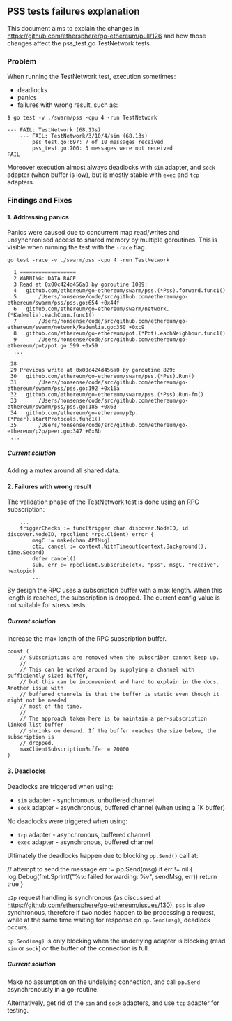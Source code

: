## PSS tests failures explanation

This document aims to explain the changes in https://github.com/ethersphere/go-ethereum/pull/126 and how those changes affect the pss_test.go TestNetwork tests.

### Problem

When running the TestNetwork test, execution sometimes:

- deadlocks
- panics
- failures with wrong result, such as:

```
$ go test -v ./swarm/pss -cpu 4 -run TestNetwork
```

```
--- FAIL: TestNetwork (68.13s)
    --- FAIL: TestNetwork/3/10/4/sim (68.13s)
        pss_test.go:697: 7 of 10 messages received
        pss_test.go:700: 3 messages were not received
FAIL
```

Moreover execution almost always deadlocks with `sim` adapter, and `sock` adapter (when buffer is low), but is mostly stable with `exec` and `tcp` adapters.

### Findings and Fixes

#### 1. Addressing panics

Panics were caused due to concurrent map read/writes and unsynchronised access to shared memory by multiple goroutines. This is visible when running the test with the `-race` flag.

```
go test -race -v ./swarm/pss -cpu 4 -run TestNetwork

  1 ==================
  2 WARNING: DATA RACE
  3 Read at 0x00c424d456a0 by goroutine 1089:
  4   github.com/ethereum/go-ethereum/swarm/pss.(*Pss).forward.func1()
  5       /Users/nonsense/code/src/github.com/ethereum/go-ethereum/swarm/pss/pss.go:654 +0x44f
  6   github.com/ethereum/go-ethereum/swarm/network.(*Kademlia).eachConn.func1()
  7       /Users/nonsense/code/src/github.com/ethereum/go-ethereum/swarm/network/kademlia.go:350 +0xc9
  8   github.com/ethereum/go-ethereum/pot.(*Pot).eachNeighbour.func1()
  9       /Users/nonsense/code/src/github.com/ethereum/go-ethereum/pot/pot.go:599 +0x59
  ...

 28
 29 Previous write at 0x00c424d456a0 by goroutine 829:
 30   github.com/ethereum/go-ethereum/swarm/pss.(*Pss).Run()
 31       /Users/nonsense/code/src/github.com/ethereum/go-ethereum/swarm/pss/pss.go:192 +0x16a
 32   github.com/ethereum/go-ethereum/swarm/pss.(*Pss).Run-fm()
 33       /Users/nonsense/code/src/github.com/ethereum/go-ethereum/swarm/pss/pss.go:185 +0x63
 34   github.com/ethereum/go-ethereum/p2p.(*Peer).startProtocols.func1()
 35       /Users/nonsense/code/src/github.com/ethereum/go-ethereum/p2p/peer.go:347 +0x8b
 ...
```

##### Current solution

Adding a mutex around all shared data.

#### 2. Failures with wrong result

The validation phase of the TestNetwork test is done using an RPC subscription:

```
    ...
	triggerChecks := func(trigger chan discover.NodeID, id discover.NodeID, rpcclient *rpc.Client) error {
		msgC := make(chan APIMsg)
		ctx, cancel := context.WithTimeout(context.Background(), time.Second)
		defer cancel()
		sub, err := rpcclient.Subscribe(ctx, "pss", msgC, "receive", hextopic)
		...
```

By design the RPC uses a subscription buffer with a max length. When this length is reached, the subscription is dropped. The current config value is not suitable for stress tests.

##### Current solution

Increase the max length of the RPC subscription buffer.

```
const (
	// Subscriptions are removed when the subscriber cannot keep up.
	//
	// This can be worked around by supplying a channel with sufficiently sized buffer,
	// but this can be inconvenient and hard to explain in the docs. Another issue with
	// buffered channels is that the buffer is static even though it might not be needed
	// most of the time.
	//
	// The approach taken here is to maintain a per-subscription linked list buffer
	// shrinks on demand. If the buffer reaches the size below, the subscription is
	// dropped.
	maxClientSubscriptionBuffer = 20000
)
```

#### 3. Deadlocks

Deadlocks are triggered when using:

- `sim` adapter - synchronous, unbuffered channel
- `sock` adapter - asynchronous, buffered channel (when using a 1K buffer)

No deadlocks were triggered when using:

- `tcp` adapter - asynchronous, buffered channel
- `exec` adapter - asynchronous, buffered channel

Ultimately the deadlocks happen due to blocking `pp.Send()` call at:

// attempt to send the message
err := pp.Send(msg)
if err != nil {
log.Debug(fmt.Sprintf("%v: failed forwarding: %v", sendMsg, err))
return true
}

`p2p` request handling is synchronous (as discussed at https://github.com/ethersphere/go-ethereum/issues/130), `pss` is also synchronous, therefore if two nodes happen to be processing a request, while at the same time waiting for response on `pp.Send(msg)`, deadlock occurs.

`pp.Send(msg)` is only blocking when the underlying adapter is blocking (read `sim` or `sock`) or the buffer of the connection is full.

##### Current solution

Make no assumption on the undelying connection, and call `pp.Send` asynchronously in a go-routine.

Alternatively, get rid of the `sim` and `sock` adapters, and use `tcp` adapter for testing.
